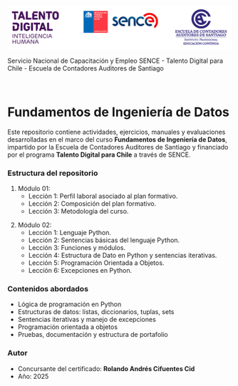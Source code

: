 ![](img/logo.png)

Servicio Nacional de Capacitación y Empleo SENCE - Talento Digital para Chile - Escuela de Contadores Auditores de Santiago
<br><br><br>


# Fundamentos de Ingeniería de Datos

Este repositorio contiene actividades, ejercicios, manuales y evaluaciones desarrolladas en el marco del curso **Fundamentos de Ingeniería de Datos**, impartido por la Escuela de Contadores Auditores de Santiago y financiado por el programa **Talento Digital para Chile** a través de SENCE.

### Estructura del repositorio

1. Módulo 01:
    - Lección 1: Perfil laboral asociado al plan formativo.
    - Lección 2: Composición del plan formativo.
    - Lección 3: Metodología del curso.
<p>
    
2. Módulo 02:
    - Lección 1: Lenguaje Python.
    - Lección 2: Sentencias básicas del lenguaje Python.
    - Lección 3: Funciones y módulos.
    - Lección 4: Estructura de Dato en Python y sentencias iterativas.
    - Lección 5: Programación Orientada a Objetos.
    - Lección 6: Excepciones en Python.
      

### Contenidos abordados

- Lógica de programación en Python
- Estructuras de datos: listas, diccionarios, tuplas, sets
- Sentencias iterativas y manejo de excepciones
- Programación orientada a objetos
- Pruebas, documentación y estructura de portafolio

### Autor

- Concursante del certificado: **Rolando Andrés Cifuentes Cid**
- Año: 2025

